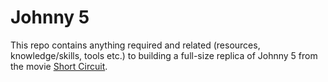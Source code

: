 # Johnny 5

This repo contains anything required and related (resources, knowledge/skills, tools etc.) to building a full-size replica of Johnny 5 from the movie [Short Circuit](https://en.wikipedia.org/wiki/Short_Circuit_(1986_film)).
